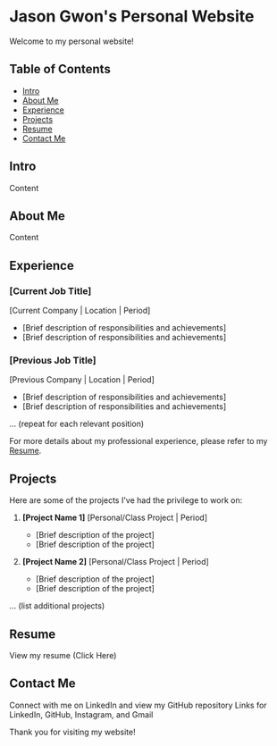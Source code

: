 # Jason Gwon's Personal Website

Welcome to my personal website!

## Table of Contents
- [Intro](#intro)
- [About Me](#about-me)
- [Experience](#experience)
- [Projects](#projects)
- [Resume](#resume)
- [Contact Me](#contact-me)

## Intro

Content

## About Me

Content

## Experience

### [Current Job Title] 
  [Current Company | Location | Period]
- [Brief description of responsibilities and achievements]
- [Brief description of responsibilities and achievements]

### [Previous Job Title] 
  [Previous Company | Location | Period]
- [Brief description of responsibilities and achievements]
- [Brief description of responsibilities and achievements]

... (repeat for each relevant position)

For more details about my professional experience, please refer to my [Resume](#resume).

## Projects

Here are some of the projects I've had the privilege to work on:

1. **[Project Name 1]**
     [Personal/Class Project | Period]
   - [Brief description of the project]
   - [Brief description of the project]

1. **[Project Name 2]**
     [Personal/Class Project | Period]
   - [Brief description of the project]
   - [Brief description of the project]

... (list additional projects)

## Resume

View my resume (Click Here)

## Contact Me

Connect with me on LinkedIn and view my GitHub repository
Links for LinkedIn, GitHub, Instagram, and Gmail

Thank you for visiting my website!

